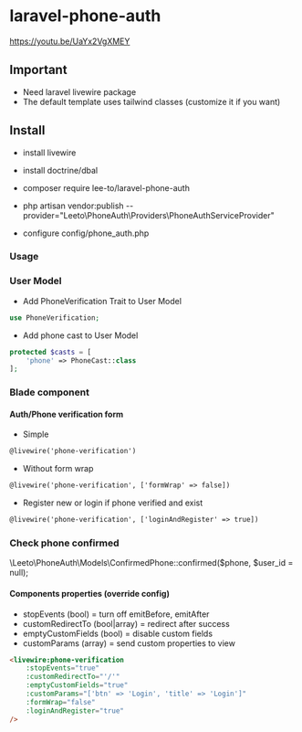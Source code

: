 # laravel-phone-auth

https://youtu.be/UaYx2VgXMEY

## Important
- Need laravel livewire package
- The default template uses tailwind classes (customize it if you want)

## Install

- install livewire

- install doctrine/dbal
  
- composer require lee-to/laravel-phone-auth

- php artisan vendor:publish --provider="Leeto\PhoneAuth\Providers\PhoneAuthServiceProvider"

- configure config/phone_auth.php

### Usage

### User Model

- Add PhoneVerification Trait to User Model

``` php
use PhoneVerification;
```

- Add phone cast to User Model

``` php
protected $casts = [
    'phone' => PhoneCast::class
];
```

### Blade component
#### Auth/Phone verification form

- Simple
``` html
@livewire('phone-verification')
```

- Without form wrap

``` html
@livewire('phone-verification', ['formWrap' => false])
```

- Register new or login if phone verified and exist

``` html
@livewire('phone-verification', ['loginAndRegister' => true])
```

### Check phone confirmed

\Leeto\PhoneAuth\Models\ConfirmedPhone::confirmed($phone, $user_id = null);


#### Components properties (override config)
- stopEvents (bool) = turn off emitBefore, emitAfter
- customRedirectTo (bool|array) = redirect after success
- emptyCustomFields (bool) = disable custom fields
- customParams (array) = send custom properties to view

``` html
<livewire:phone-verification
    :stopEvents="true"
    :customRedirectTo="'/'"
    :emptyCustomFields="true"
    :customParams="['btn' => 'Login', 'title' => 'Login']"
    :formWrap="false"
    :loginAndRegister="true"
/>
```


